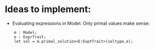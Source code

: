 # Ideas to implement:

- Evaluating expressions in Model. Only primal values make sense:
```
    m : Model;
    e : ExprTrait;
    let sol = m.primal_solution<E:ExptTrait>(soltype,e);
```
